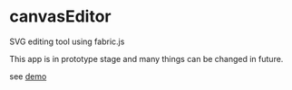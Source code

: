 # canvasEditor
SVG editing tool using fabric.js

This app is in prototype stage and many things can be changed in future.

see [demo](https://deadlyjack.github.io/canvasEditor/build/)
